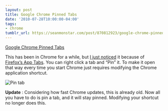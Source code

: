 ```yaml
---
layout: post
title: Google Chrome Pinned Tabs
date: '2010-07-28T10:00:00-04:00'
tags:
- chrome
tumblr_url: https://seanmonstar.com/post/870812923/google-chrome-pinned-tabs
---
```

[Google Chrome Pinned Tabs](http://www.howtogeek.com/howto/7264/make-google-chrome-open-with-pinned-tabs/)  

This has been in Chrome for a while, but [I just noticed](http://twitter.com/seanmonstar/status/19693854510) it because of [Firefox’s App Tabs](http://lifehacker.com/5597893/firefox-4-beta-2-adds-app-tabs-for-keep+open-sites). You can right click a tab and “Pin” it. To make it open that way every time you start Chrome just requires modifying the Chrome application shortcut.

![Pin tab](http://www.howtogeek.com/wp-content/uploads/2009/12/pinnedtabs01.png)

**Update** : Considering how fast Chrome updates, this is already old. Now all you have to do is pin a tab, and it will stay pinned. Modifying your shortcut no longer does this.

